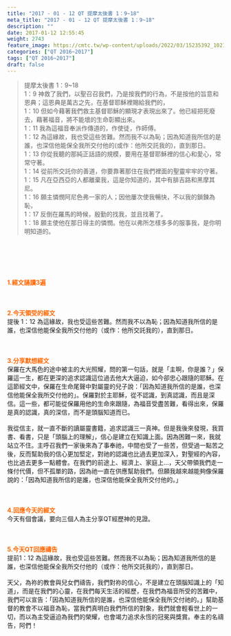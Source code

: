 ```yaml
---
title: "2017 - 01 - 12 QT 提摩太後書 1：9~18"
meta_title: "2017 - 01 - 12 QT 提摩太後書 1：9~18"
description: ""
date: 2017-01-12 12:55:45
weight: 2743
feature_image: https://cmtc.tw/wp-content/uploads/2022/03/15235392_10211799862337740_180693556567566654_o-1.webp
categories: ["QT 2016~2017"]
tags: ["QT 2016~2017"]
draft: false
---
```


<blockquote>提摩太後書 1：9~18<br />
1：9 神救了我們，以聖召召我們，乃是按我們的行為，不是按他的旨意和恩典；這恩典是萬古之先，在基督耶穌裡賜給我們的，<br />
1：10 但如今藉著我們救主基督耶穌的顯現才表現出來了。他已經把死廢去，藉著福音，將不能壞的生命彰顯出來。<br />
1：11 我為這福音奉派作傳道的，作使徒，作師傅。<br />
1：12 為這緣故，我也受這些苦難。然而我不以為恥；因為知道我所信的是誰，也深信他能保全我所交付他的(或作：他所交託我的)，直到那日。<br />
1：13 你從我聽的那純正話語的規模，要用在基督耶穌裡的信心和愛心，常常守著。<br />
1：14 從前所交託你的善道，你要靠著那住在我們裡面的聖靈牢牢的守著。<br />
1：15 凡在亞西亞的人都離棄我，這是你知道的，其中有腓吉路和黑摩其尼。<br />
1：16 願主憐憫阿尼色弗一家的人；因他屢次使我暢快，不以我的鎖鍊為恥，<br />
1：17 反倒在羅馬的時候，殷勤的找我，並且找著了。<br />
1：18 願主使他在那日得主的憐憫。他在以弗所怎樣多多的服事我，是你明明知道的。</blockquote><br />
&nbsp;<br />
<br />
&nbsp;<br />
<br />
<span style="color: #ff6600;"><strong>1.</strong><strong>經文誦讀3遍</strong></span><br />
<br />
<span style="color: #ff6600;"><strong> </strong></span><br />
<br />
<span style="color: #ff6600;"><strong>2.</strong><strong>今天領受的經文<br />
</strong></span>提後 1：12 為這緣故，我也受這些苦難。然而我不以為恥；因為知道我所信的是誰，也深信他能保全我所交付他的（或作：他所交託我的），直到那日。<br />
<br />
&nbsp;<br />
<br />
<span style="color: #ff6600;"><strong>3.</strong><strong>分享默想經文<br />
</strong></span>保羅在大馬色的途中被主的大光照耀，問的第一句話，就是「主啊，你是誰？」保羅這一生，都在更深的追求認識這位過去他大大逼迫，如今卻忠心跟隨的耶穌。在這節經文中，保羅在生命尾聲中對屬靈的兒子說：「因為知道我所信的是誰，也深信他能保全我所交付他的」。保羅對於主耶穌，從不認識，到真認識，而且是深信。這一些，都可能從保羅用他的生命來跟隨，為福音受盡苦難，看得出來，保羅是真的認識，真的深信，而不是頭腦知道而已。<br />
<br />
我從信主，就一直不斷的讀屬靈書籍，追求認識三一真神。但是我後來發現，我買書、看書，只是「頭腦上的理解」，信心是建立在知識上面。因為困難一來，我就站立不住。主呼召我們一家後來為了事奉祂，中間也受了一些苦，但受過一點苦之後，反而幫助我的信心更加堅定，對祂的認識也比過去更加深入，對聖經的內容，也比過去更多一點體會。在我們的前途上、經濟上、家庭上…，天父帶領我們走一條付代價，但不孤單的路，因為祂一直在供應幫助我們。但願我越來越能夠像保羅說的：「因為知道我所信的是誰，也深信他能保全我所交付他的。」<br />
<br />
&nbsp;<br />
<br />
<span style="color: #ff6600;"><strong>4.</strong><strong>回應今天的經文<br />
</strong></span>今天有個會議，要向三個人為主分享QT經歷神的見證。<br />
<br />
&nbsp;<br />
<br />
<span style="color: #ff6600;"><strong>5.</strong></span><strong><span style="color: #ff6600;">今天QT回應禱告<br />
</span></strong>提前1：12 為這緣故，我也受這些苦難。然而我不以為恥；因為知道我所信的是誰，也深信他能保全我所交付他的（或作：他所交託我的），直到那日。<br />
<br />
天父，為祢的教會與兒女們禱告，我們對祢的信心，不是建立在頭腦知識上的「知道」，而是在我們的心靈，在我們每天生活的經歷，在我們為福音所受的苦難中，我們可以宣告：「因為知道我所信的是誰，也深信他能保全我所交付祂的。」幫助基督的教會不以福音為恥，當我們真明白我們所信的對象，我們就會輕看世上的一切，而以為主受逼迫為我們的榮耀，也會竭力追求永恆的冠冕與獎賞。奉主的名禱告，阿們！<br />
<br />
&nbsp;<br />
<br />
&nbsp;<br />
<br />
&nbsp;<br />
<br />
<strong><span style="color: #ff6600;"> </span></strong>
        
